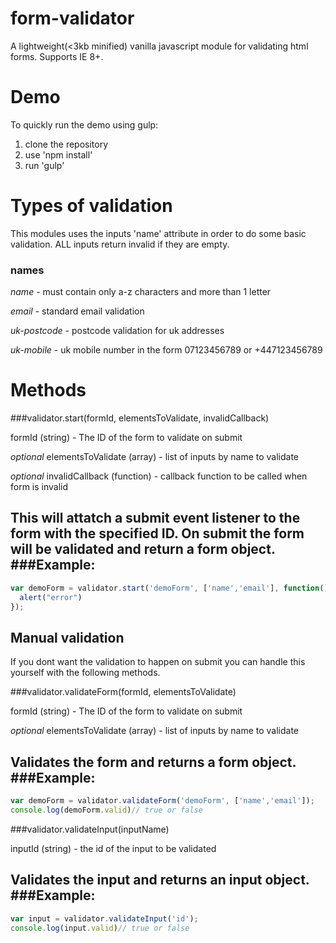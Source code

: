 # form-validator
A lightweight(<3kb minified) vanilla javascript module for validating html forms. Supports IE 8+.

# Demo

To quickly run the demo using gulp: 

1. clone the repository
2. use 'npm install'
3. run 'gulp'

# Types of validation

This modules uses the inputs 'name' attribute in order to do some basic validation. ALL inputs return invalid if they are empty. 

### names 

*name* - must contain only a-z characters and more than 1 letter

*email* - standard email validation 

*uk-postcode* - postcode validation for uk addresses

*uk-mobile* - uk mobile number in the form 07123456789 or +447123456789

# Methods

###validator.start(formId, elementsToValidate, invalidCallback)

formId (string) - The ID of the form to validate on submit

*optional* elementsToValidate (array) - list of inputs by name to validate

*optional* invalidCallback (function) - callback function to be called when form is invalid

This will attatch a submit event listener to the form with the specified ID. On submit the form will be validated and return a form object.
###Example:
---
```javascript
var demoForm = validator.start('demoForm', ['name','email'], function(){
  alert("error")
});
```
## Manual validation
If you dont want the validation to happen on submit you can handle this yourself with the following methods.  

###validator.validateForm(formId, elementsToValidate)

formId (string) - The ID of the form to validate on submit

*optional* elementsToValidate (array) - list of inputs by name to validate

Validates the form and returns a form object. 
###Example:
---
```javascript
var demoForm = validator.validateForm('demoForm', ['name','email']);
console.log(demoForm.valid)// true or false
```
###validator.validateInput(inputName)

inputId (string) - the id of the input to be validated

Validates the input and returns an input object. 
###Example:
---
```javascript
var input = validator.validateInput('id');
console.log(input.valid)// true or false

